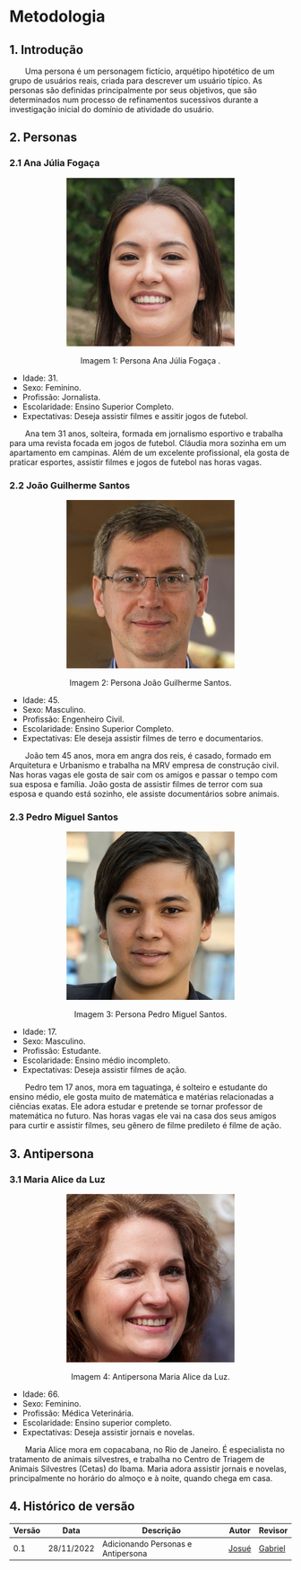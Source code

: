 # Metodologia

## 1. Introdução

&emsp;&emsp;Uma persona é um personagem fictício, arquétipo hipotético de um grupo de usuários reais, criada para descrever um usuário típico. As personas são definidas principalmente por seus objetivos, que são determinados num processo de
refinamentos sucessivos durante a investigação inicial do domínio de atividade do usuário. 

## 2. Personas
### 2.1 Ana Júlia Fogaça

<center>

![persona](../assets/ana.jpg)

<figcaption>Imagem 1: Persona Ana Júlia Fogaça .</figcaption>

</center>

- Idade: 31.
- Sexo: Feminino.
- Profissão: Jornalista.
- Escolaridade: Ensino Superior Completo.
- Expectativas: Deseja assistir filmes e assitir jogos de futebol.

&emsp;&emsp;Ana tem 31 anos, solteira, formada em jornalismo esportivo e trabalha para uma revista focada em jogos de futebol. Cláudia mora sozinha em um apartamento em campinas. Além de um excelente profissional, ela gosta de praticar esportes, assistir filmes e jogos de futebol nas horas vagas. 

### 2.2 João Guilherme Santos

<center>

![persona](../assets/joao.jpg)

<figcaption>Imagem 2: Persona João Guilherme Santos.</figcaption>

</center>

- Idade: 45.
- Sexo: Masculino.
- Profissão: Engenheiro Civil.
- Escolaridade: Ensino Superior Completo.
- Expectativas: Ele deseja assistir filmes de terro e documentarios.

&emsp;&emsp;João tem 45 anos, mora em angra dos reis, é casado, formado em Arquitetura e Urbanismo e trabalha na MRV empresa de construção civil. Nas horas vagas ele gosta de sair com os amigos e passar o tempo com sua esposa e família. João gosta de assistir filmes de terror com sua esposa e quando está sozinho, ele assiste documentários sobre animais.

### 2.3 Pedro Miguel Santos

<center>

![persona](../assets/pedro.jpg)

<figcaption>Imagem 3: Persona Pedro Miguel Santos.</figcaption>

</center>

- Idade: 17.
- Sexo: Masculino.
- Profissão: Estudante.
- Escolaridade: Ensino médio incompleto.
- Expectativas: Deseja assistir filmes de ação.

&emsp;&emsp;Pedro tem 17 anos, mora em taguatinga, é solteiro e estudante do ensino médio, ele gosta muito de matemática e matérias relacionadas a ciências exatas. Ele adora estudar e pretende se tornar professor de matemática no futuro. Nas horas vagas ele vai na casa dos seus amigos para curtir e assistir filmes, seu gênero de filme predileto é filme de ação. 

## 3. Antipersona
### 3.1 Maria Alice da Luz
<center>

![persona](../assets/maria.jpg)

<figcaption>Imagem 4: Antipersona Maria Alice da Luz.</figcaption>

</center>

- Idade: 66.
- Sexo: Feminino.
- Profissão: Médica Veterinária.
- Escolaridade: Ensino superior completo.
- Expectativas: Deseja assistir jornais e novelas.

&emsp;&emsp;Maria Alice mora em copacabana, no Rio de Janeiro. É especialista no tratamento de animais silvestres, e trabalha no Centro de Triagem de Animais Silvestres (Cetas) do Ibama. Maria adora assistir jornais e novelas, principalmente no horário do almoço e à noite, quando chega em casa.

## 4. Histórico de versão

|Versão|Data|Descrição|Autor|Revisor|
| ------ | ---------- | ----------------------------------------- | ------------ | --------- |
| 0.1 | 28/11/2022 | Adicionando Personas e Antipersona | [Josué](https://github.com/zjosuez) | [Gabriel](https://github.com/GabrielRoger07)
